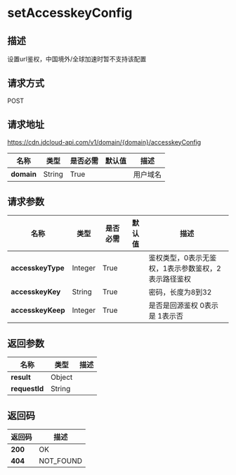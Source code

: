 # setAccesskeyConfig


## 描述
设置url鉴权，中国境外/全球加速时暂不支持该配置

## 请求方式
POST

## 请求地址
https://cdn.jdcloud-api.com/v1/domain/{domain}/accesskeyConfig

|名称|类型|是否必需|默认值|描述|
|---|---|---|---|---|
|**domain**|String|True| |用户域名|

## 请求参数
|名称|类型|是否必需|默认值|描述|
|---|---|---|---|---|
|**accesskeyType**|Integer|True| |鉴权类型，0表示无鉴权，1表示参数鉴权，2表示路径鉴权|
|**accesskeyKey**|String|True| |密码，长度为8到32|
|**accesskeyKeep**|Integer|True| |是否是回源鉴权 0表示是 1表示否|


## 返回参数
|名称|类型|描述|
|---|---|---|
|**result**|Object| |
|**requestId**|String| |


## 返回码
|返回码|描述|
|---|---|
|**200**|OK|
|**404**|NOT_FOUND|
